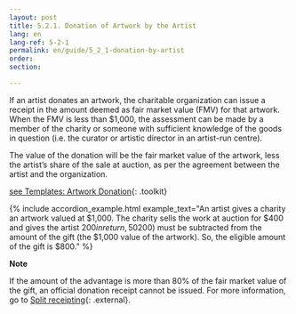 ```yaml
---
layout: post
title: 5.2.1. Donation of Artwork by the Artist
lang: en
lang-ref: 5-2-1
permalink: en/guide/5_2_1-donation-by-artist
order: 
section: 

---
```

If an artist donates an artwork, the charitable organization can issue a receipt in the amount deemed as fair market value (FMV) for that artwork.  When the FMV is less than $1,000, the assessment can be made by a member of the charity or someone with sufficient knowledge of the goods in question (i.e. the curator or artistic director in an artist-run centre).

The value of the donation will be the fair market value of the artwork, less the artist’s share of the sale at auction, as per the agreement between the artist and the organization.

[see Templates: Artwork Donation]({{site.baseurl}}/en/toolkit/templates/){: .toolkit}

{% include accordion_example.html
example_text="An artist gives a charity an artwork valued at $1,000. The charity sells the work at auction for $400 and  gives the artist $200 in return, 50% of the sale price as per their agreement. The amount of the advantage ($200) must be subtracted from the amount of the gift (the $1,000 value of the artwork). So, the eligible amount of the gift is $800."
%}

**Note**

If the amount of the advantage is more than 80% of the fair market value of the gift, an official donation receipt cannot be issued. For more information, go to [Split receipting](https://www.canada.ca/en/revenue-agency/services/charities-giving/charities/operating-a-registered-charity/issuing-receipts/split-receipting.html){: .external}.